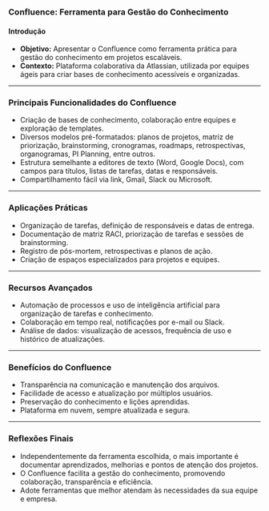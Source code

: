 ### Confluence: Ferramenta para Gestão do Conhecimento

#### Introdução

- **Objetivo:** Apresentar o Confluence como ferramenta prática para gestão do conhecimento em projetos escaláveis.
- **Contexto:** Plataforma colaborativa da Atlassian, utilizada por equipes ágeis para criar bases de conhecimento acessíveis e organizadas.

---

### Principais Funcionalidades do Confluence

- Criação de bases de conhecimento, colaboração entre equipes e exploração de templates.
- Diversos modelos pré-formatados: planos de projetos, matriz de priorização, brainstorming, cronogramas, roadmaps, retrospectivas, organogramas, PI Planning, entre outros.
- Estrutura semelhante a editores de texto (Word, Google Docs), com campos para títulos, listas de tarefas, datas e responsáveis.
- Compartilhamento fácil via link, Gmail, Slack ou Microsoft.

---

### Aplicações Práticas

- Organização de tarefas, definição de responsáveis e datas de entrega.
- Documentação de matriz RACI, priorização de tarefas e sessões de brainstorming.
- Registro de pós-mortem, retrospectivas e planos de ação.
- Criação de espaços especializados para projetos e equipes.

---

### Recursos Avançados

- Automação de processos e uso de inteligência artificial para organização de tarefas e conhecimento.
- Colaboração em tempo real, notificações por e-mail ou Slack.
- Análise de dados: visualização de acessos, frequência de uso e histórico de atualizações.

---

### Benefícios do Confluence

- Transparência na comunicação e manutenção dos arquivos.
- Facilidade de acesso e atualização por múltiplos usuários.
- Preservação do conhecimento e lições aprendidas.
- Plataforma em nuvem, sempre atualizada e segura.

---

### Reflexões Finais

- Independentemente da ferramenta escolhida, o mais importante é documentar aprendizados, melhorias e pontos de atenção dos projetos.
- O Confluence facilita a gestão do conhecimento, promovendo colaboração, transparência e eficiência.
- Adote ferramentas que melhor atendam às necessidades da sua equipe e empresa.
